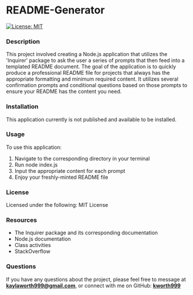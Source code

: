 
# README-Generator

[![License: MIT](https://img.shields.io/badge/License-MIT-yellow.svg)](https://opensource.org/licenses/MIT)  

### Description
This project involved creating a Node.js application that utilizes the 'Inquirer' package to ask the user a series of prompts that then feed into a templated README document. The goal of the application is to quickly produce a professional README file for projects that always has the appropriate formatting and minimum required content. It utilizes several confirmation prompts and conditional questions based on those prompts to ensure your README has the content you need.

### Installation
This application currently is not published and available to be installed.

### Usage
To use this application:

1. Navigate to the corresponding directory in your terminal
2. Run node index.js
3. Input the appropriate content for each prompt
4. Enjoy your freshly-minted README file

### License
Licensed under the following: MIT License

### Resources 
- The Inquirer package and its corresponding documentation
- Node.js documentation
- Class activities 
- StackOverflow

### Questions
If you have any questions about the project, please feel free to message at **kaylaworth999@gmail.com**, or connect with me on GitHub: **[kworth999](https://github.com/kworth999)**

